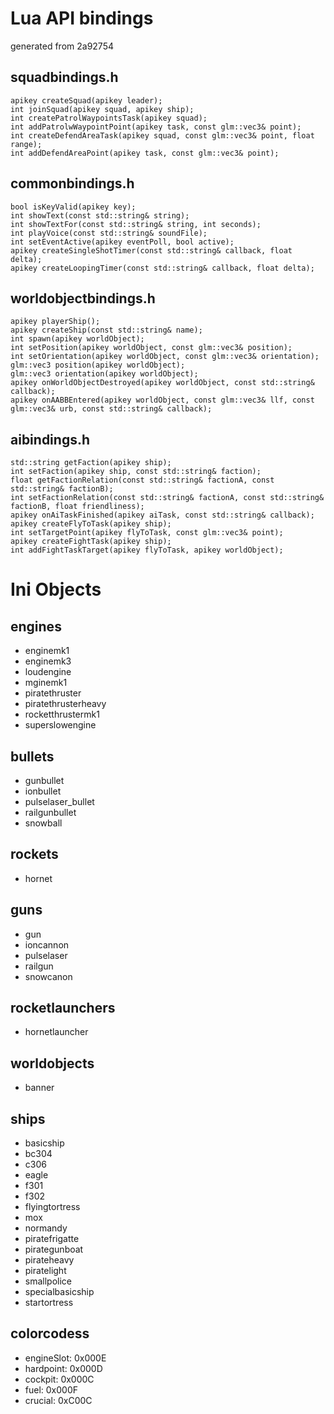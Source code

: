 Lua API bindings
================
generated from 2a92754

## squadbindings.h

    apikey createSquad(apikey leader);
    int joinSquad(apikey squad, apikey ship);
    int createPatrolWaypointsTask(apikey squad);
    int addPatrolwWaypointPoint(apikey task, const glm::vec3& point);
    int createDefendAreaTask(apikey squad, const glm::vec3& point, float range);
    int addDefendAreaPoint(apikey task, const glm::vec3& point);


## commonbindings.h

    bool isKeyValid(apikey key);
    int showText(const std::string& string);
    int showTextFor(const std::string& string, int seconds);
    int playVoice(const std::string& soundFile);
    int setEventActive(apikey eventPoll, bool active);
    apikey createSingleShotTimer(const std::string& callback, float delta);
    apikey createLoopingTimer(const std::string& callback, float delta);


## worldobjectbindings.h

    apikey playerShip();
    apikey createShip(const std::string& name);
    int spawn(apikey worldObject);
    int setPosition(apikey worldObject, const glm::vec3& position);
    int setOrientation(apikey worldObject, const glm::vec3& orientation);
    glm::vec3 position(apikey worldObject);
    glm::vec3 orientation(apikey worldObject);
    apikey onWorldObjectDestroyed(apikey worldObject, const std::string& callback);
    apikey onAABBEntered(apikey worldObject, const glm::vec3& llf, const glm::vec3& urb, const std::string& callback);


## aibindings.h

    std::string getFaction(apikey ship);
    int setFaction(apikey ship, const std::string& faction);
    float getFactionRelation(const std::string& factionA, const std::string& factionB);
    int setFactionRelation(const std::string& factionA, const std::string& factionB, float friendliness);
    apikey onAiTaskFinished(apikey aiTask, const std::string& callback);
    apikey createFlyToTask(apikey ship);
    int setTargetPoint(apikey flyToTask, const glm::vec3& point);
    apikey createFightTask(apikey ship);
    int addFightTaskTarget(apikey flyToTask, apikey worldObject);


Ini Objects
===========

## engines

 * enginemk1
 * enginemk3
 * loudengine
 * mginemk1
 * piratethruster
 * piratethrusterheavy
 * rocketthrustermk1
 * superslowengine


## bullets

 * gunbullet
 * ionbullet
 * pulselaser_bullet
 * railgunbullet
 * snowball


## rockets

 * hornet


## guns

 * gun
 * ioncannon
 * pulselaser
 * railgun
 * snowcanon


## rocketlaunchers

 * hornetlauncher


## worldobjects

 * banner


## ships

 * basicship
 * bc304
 * c306
 * eagle
 * f301
 * f302
 * flyingtortress
 * mox
 * normandy
 * piratefrigatte
 * pirategunboat
 * pirateheavy
 * piratelight
 * smallpolice
 * specialbasicship
 * startortress


## colorcodess

 * engineSlot: 0x000E
 * hardpoint: 0x000D
 * cockpit: 0x000C
 * fuel: 0x000F
 * crucial: 0xC00C


